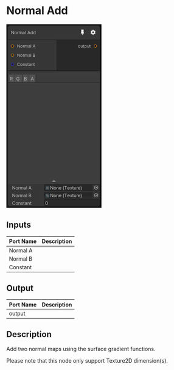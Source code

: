 # Normal Add
![Mixture.NormalAdd](../../images/Mixture.NormalAdd.png)
## Inputs
Port Name | Description
--- | ---
Normal A | 
Normal B | 
Constant | 

## Output
Port Name | Description
--- | ---
output | 

## Description
Add two normal maps using the surface gradient functions.

Please note that this node only support Texture2D dimension(s).
